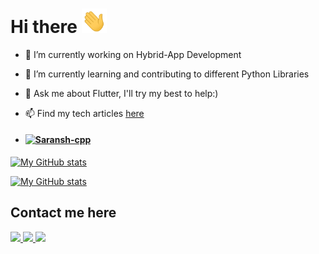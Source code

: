 # Hi there <img src="./Hi.gif" width="40px">

- 🔭 I’m currently working on Hybrid-App Development

- 🌱 I’m currently learning and contributing to different Python Libraries

- 💬 Ask me about Flutter, I'll try my best to help:)


- 📫 Find my tech articles [here](https://whiteviolin.medium.com/) 
- #### <p align="left"> [<img src="https://komarev.com/ghpvc/?username=Saransh-cpp" alt="Saransh-cpp" />](https://github.com/Saransh-cpp)</p>

<!--
**Saransh-cpp/Saransh-cpp** is a ✨ _special_ ✨ repository because its `README.md` (this file) appears on your GitHub profile.
<img src="https://github-readme-streak-stats.herokuapp.com/?user=Saransh-cpp&show_icons=true&locale=en&layout=compact&theme=gruvbox&bg_color=333333" alt="Saransh's github streak" width="450" />

Here are some ideas to get you started:

- 📫 How to reach me: 

- 👯 I’m looking to collaborate on ...
- 🤔 I’m looking for help with ...
- 💬 Ask me about ...

- 😄 Pronouns: ...
- ⚡ Fun fact: ...
-->

[![My GitHub stats](https://github-readme-stats.vercel.app/api?username=Saransh-cpp&count_private=true&show_icons=true&include_all_commits=true&theme=gruvbox&bg_color=333333)](https://github.com/Saransh-cpp/github-readme-stats)


[![My GitHub stats](https://github-readme-streak-stats.herokuapp.com/?user=Saransh-cpp&show_icons=true&locale=en&layout=compact&theme=gruvbox&bg_color=333333)](https://github.com/Saransh-cpp/github-readme-stats)


## Contact me here

<a href="https://www.linkedin.com/in/saransh-chopra-3a6ab11bb/" target="_blank">
  <img width="40px" src="https://www.flaticon.com/svg/vstatic/svg/1409/1409945.svg?token=exp=1612363982~hmac=2ddffee98febdd156ac2c0e173a87c91" />
</a>

<a href="https://www.instagram.com/saranshchopra_/" target="_blank">
  <img width="40px" src="https://www.flaticon.com/svg/vstatic/svg/733/733558.svg?token=exp=1612363762~hmac=b17136be7f8d4465b34249002e982ddf" />
</a>

<a href="https://www.facebook.com/https://www.facebook.com/saransh.chopra.77" target="_blank">
  <img width="40px" src="https://image.flaticon.com/icons/svg/733/733547.svg" />
</a></p>
